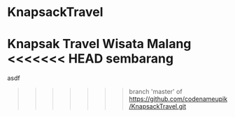# KnapsackTravel
Knapsak Travel Wisata Malang
<<<<<<< HEAD
sembarang
=======

asdf
>>>>>>> branch 'master' of https://github.com/codenameupik/KnapsackTravel.git
